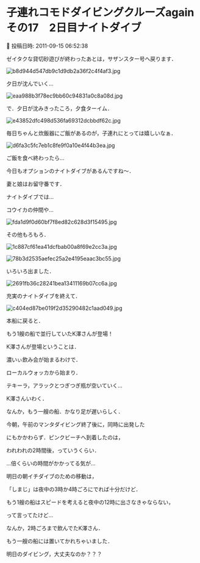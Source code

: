 # 子連れコモドダイビングクルーズagain　その17　2日目ナイトダイブ

📅 投稿日時: 2011-09-15 06:52:38

ゼイタクな貸切砂遊びが終わったあとは，サザンスター号へ戻ります．




![b8d944d547db9c1d9db2a36f2c4f4af3.jpg](images/b8d944d547db9c1d9db2a36f2c4f4af3.jpg)







夕日が沈んでいく…




![eaa988b3f78ec9bb60c94831a0c8a08d.jpg](images/eaa988b3f78ec9bb60c94831a0c8a08d.jpg)







で．夕日が沈みきったころ，夕食ターイム．




![e43852dfc498d536fa69312dcbbdf62c.jpg](images/e43852dfc498d536fa69312dcbbdf62c.jpg)




毎日ちゃんと炊飯器にご飯があるのが，子連れにとっては嬉しいなぁ．




![d6fa3c5fc7eb1c8fe9f0a10e4f44b3ea.jpg](images/d6fa3c5fc7eb1c8fe9f0a10e4f44b3ea.jpg)







ご飯を食べ終わったら…





今日もオプションのナイトダイブがあるんですね～．


妻と娘はお留守番です．





ナイトダイブでは…


コウイカの仲間や…




![fda1d9f0d60bf7f8ed82c628d3f15495.jpg](images/fda1d9f0d60bf7f8ed82c628d3f15495.jpg)







その他もろもろ．




![1c887cf61ea41dcfbab00a8f69e2cc3a.jpg](images/1c887cf61ea41dcfbab00a8f69e2cc3a.jpg)






![78b3d2535aefec25a2e4195eaac3bc55.jpg](images/78b3d2535aefec25a2e4195eaac3bc55.jpg)







いろいろ出ました．




![2691fb36c28241bea13411169b07cc6a.jpg](images/2691fb36c28241bea13411169b07cc6a.jpg)







充実のナイトダイブを終えて．




![c404ed87be019f2d35290482c1aad049.jpg](images/c404ed87be019f2d35290482c1aad049.jpg)







本船に戻ると．


もう1艘の船で並行していたK澤さんが登場！





K澤さんが登場ということは．


濃いぃ飲み会が始まるわけで．


ローカルウォッカから始まり．


テキーラ，アラックとつぎつぎ瓶が空いていく…





K澤さんいわく．


なんか，もう一艘の船．かなり足が遅いらしく．


今朝，午前のマンタダイビング終了後に，同時に出発した


にもかかわらず．ピンクビーチへ到着したのは，


われわれの2時間後，っていうくらい．


…倍くらいの時間がかかってる気が…





明日の朝イチダイブのための移動は，


「しまじ」は夜中の3時か4時ごろにでれば十分だけど．


もう1艘の船はスピードを考えると夜中の12時に出さなきゃならない，


って言ってたけど…





なんか，2時ごろまで飲んでたK澤さん．


もう一艘の船には置いてかれちゃいました．


明日のダイビング，大丈夫なのか？？？
